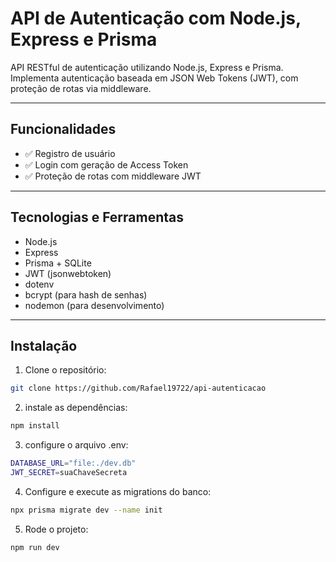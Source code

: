 # API de Autenticação com Node.js, Express e Prisma

API RESTful de autenticação utilizando Node.js, Express e Prisma. Implementa autenticação baseada em JSON Web Tokens (JWT), com proteção de rotas via middleware.

---

## Funcionalidades

- ✅ Registro de usuário
- ✅ Login com geração de Access Token
- ✅ Proteção de rotas com middleware JWT

---

## Tecnologias e Ferramentas

- Node.js
- Express
- Prisma + SQLite 
- JWT (jsonwebtoken)
- dotenv
- bcrypt (para hash de senhas)
- nodemon (para desenvolvimento)

---

## Instalação

1. Clone o repositório:

```bash
git clone https://github.com/Rafael19722/api-autenticacao
```

2. instale as dependências:  
``` bash
npm install
```

3. configure o arquivo .env:
```bash
DATABASE_URL="file:./dev.db"
JWT_SECRET=suaChaveSecreta
```

4. Configure e execute as migrations do banco:
```bash
npx prisma migrate dev --name init
```

5. Rode o projeto:
```bash
npm run dev
```

